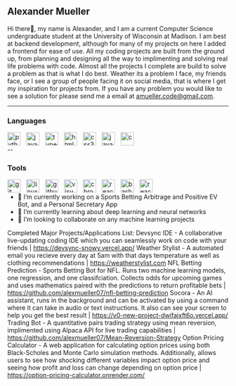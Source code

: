 ## Alexander Mueller

Hi there👋, my name is Alexander, and I am a current Computer Science undergraduate student at the University of Wisconsin at Madison. I am best at backend development, although for many of my projects on here I added a frontend for ease of use. All my coding projects are built from the ground up, from planning and designing all the way to implimenting and solving real life problems with code. Almost all the projects I complete are build to solve a problem as that is what I do best. Weather its a problem I face, my friends face, or I see a group of people facing it on social media, that is where I get my inspiration for projects from. If you have any problem you would like to see a solution for please send me a email at amueller.code@gmail.com.

---
### Languages
<img align="left" alt="python" width="30px" style="padding-right:10px;" src="https://cdn.jsdelivr.net/gh/devicons/devicon/icons/python/python-plain.svg" />
<img align="left" alt="java" width="30px" style="padding-right:10px;" src="https://cdn.jsdelivr.net/gh/devicons/devicon/icons/java/java-original.svg" />
<img align="left" alt="typescript" width="30px" style="padding-right:10px;" src="https://cdn.jsdelivr.net/gh/devicons/devicon/icons/typescript/typescript-plain.svg" />
<img align="left" alt="html5" width="30px" style="padding-right:10px;" src="https://cdn.jsdelivr.net/gh/devicons/devicon/icons/html5/html5-plain.svg" />
<img align="left" alt="css3" width="30px" style="padding-right:10px;" src="https://cdn.jsdelivr.net/gh/devicons/devicon/icons/css3/css3-plain.svg" />
<img align="left" alt="javascript" width="30px" style="padding-right:10px;" src="https://cdn.jsdelivr.net/gh/devicons/devicon/icons/javascript/javascript-plain.svg" />
<img align="left" alt="c" width="30px" style="padding-right:10px;" src="https://cdn.jsdelivr.net/gh/devicons/devicon/icons/c/c-original.svg" />
<br />

--
### Tools 
<img align="left" alt="git" width="30px" style="padding-right:10px;" src="https://cdn.jsdelivr.net/gh/devicons/devicon/icons/git/git-original.svg" />
<img align="left" alt="linux" width="30px" style="padding-right:10px;" src="https://cdn.jsdelivr.net/gh/devicons/devicon/icons/linux/linux-original.svg" />
<img align="left" alt="github" width="30px" style="padding-right:10px;" src="https://cdn.jsdelivr.net/gh/devicons/devicon/icons/github/github-original.svg" />
<img align="left" alt="visualstudio" width="30px" style="padding-right:10px;" src="https://cdn.jsdelivr.net/gh/devicons/devicon/icons/visualstudio/visualstudio-original.svg" />
<img align="left" alt="chrome" width="30px" style="padding-right:10px;" src="https://cdn.jsdelivr.net/gh/devicons/devicon/icons/chrome/chrome-original.svg" />
<img align="left" alt="reactnative" width="30px" style="padding-right:10px;" src="https://cdn.jsdelivr.net/gh/devicons/devicon/icons/reactnative/reactnative-original.svg" />
<img align="left" alt="bash" width="30px" style="padding-right:10px;" src="https://cdn.jsdelivr.net/gh/devicons/devicon/icons/bash/bash-original.svg" />
<img align="left" alt="react" width="30px" style="padding-right:10px;" src="https://cdn.jsdelivr.net/gh/devicons/devicon/icons/react/react-original.svg" />
<br /> 

- 🔭 I’m currently working on a Sports Betting Arbitrage and Positive EV Bot, and a Personal Secretary App
- 🌱 I’m currently learning about deep learning and neural networks
- 👯 I’m looking to collaborate on any machine learning projects


Completed Major Projects/Applications List: 
Devsync IDE - A collaborative live-updating coding IDE which you can seamlessly work on code with your friends | https://devsync-snowy.vercel.app/
Weather Stylist - A automated email you recieve every day at 5am with that days temperature as well as clothing recommendations | https://weatherstylist.com
NFL Betting Prediction - Sports Betting Bot for NFL. Runs two machine learning models, one regression, and one classifciation. Collects odds for upcoming games and uses mathematics paired with the predictions to return profitable bets | https://github.com/alexmueller07/nfl-betting-prediction
Socora - An AI assistant, runs in the background and can be activated by using a command where it can take in audio or text instructions. It also can see your screen to help you get the best result | https://v0-new-project-dwifajxft6o.vercel.app/
Trading Bot - A quantitative pairs trading strategy using mean reversion, implimented using Alpaca API for live trading capabilities | https://github.com/alexmueller07/Mean-Reversion-Strategy
Option Pricing Calculator - A web application for calculating option prices using both Black-Scholes and Monte Carlo simulation methods. Additionally, allows users to see how shocking different variables impact option price and seeing how profit and loss can change depending on option price | https://option-pricing-calculator.onrender.com/
